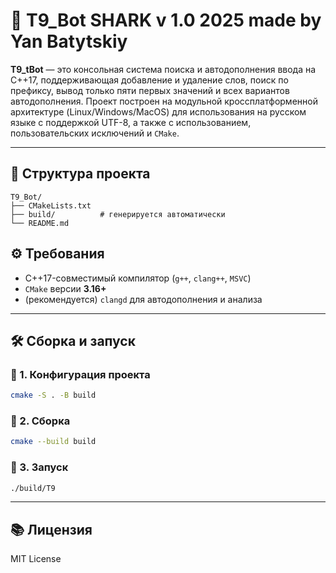 # 💬 T9_Bot SHARK v 1.0 2025 made by Yan Batytskiy

**T9_tBot** — это консольная система поиска и автодополнения ввода на C++17, поддерживающая добавление и удаление слов, поиск по префиксу, вывод только пяти первых значений и всех вариантов автодополнения. Проект построен на модульной кроссплатформенной архитектуре (Linux/Windows/MacOS) для использования на русском языке с поддержкой UTF-8, а также с использованием, пользовательских исключений и `CMake`.

---

## 🧱 Структура проекта

```
T9_Bot/
├── CMakeLists.txt
├── build/          # генерируется автоматически
└── README.md
```
## ⚙️ Требования

- C++17-совместимый компилятор (`g++`, `clang++`, `MSVC`)
- `CMake` версии **3.16+**
- (рекомендуется) `clangd` для автодополнения и анализа

---

## 🛠️ Сборка и запуск

### 🔧 1. Конфигурация проекта
```bash
cmake -S . -B build
```

### 🧪 2. Сборка
```bash
cmake --build build
```

### 🚀 3. Запуск
```bash
./build/T9
```
---

## 📚 Лицензия

MIT License
